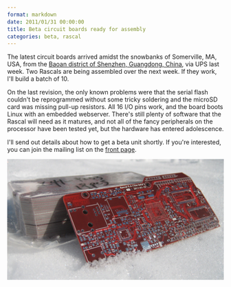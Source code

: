 ```yaml
---
format: markdown
date: 2011/01/31 00:00:00
title: Beta circuit boards ready for assembly
categories: beta, rascal
---
```

The latest circuit boards arrived amidst the snowbanks of Somerville, MA, USA, from the [Baoan district of Shenzhen, Guangdong, China][1], via UPS last week. Two Rascals are being assembled over the next week. If they work, I'll build a batch of 10.

On the last revision, the only known problems were that the serial flash couldn't be reprogrammed without some tricky soldering and the microSD card was missing pull-up resistors. All 16 I/O pins work, and the board boots Linux with an embedded webserver. There's still plenty of software that the Rascal will need as it matures, and not all of the fancy peripherals on the processor have been tested yet, but the hardware has entered adolescence.

I'll send out details about how to get a beta unit shortly. If you're interested, you can join the mailing list on the [front page][2].

<a href="/img/rascal-0.6-beta-pcb.jpg"><img class="span14" src="/img/rascal-0.6-beta-pcb.jpg"></a>

[1]: http://maps.google.com/maps?f=q&source=s_q&hl=en&geocode=&q=China+Guangdong+Shenzhen+Bao+An+Qu&sll=22.553393,113.884293&sspn=0.368747,0.574036&z=12
[2]: http://rascalmicro.com

